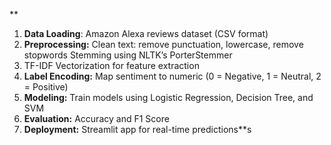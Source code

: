 **
1. **Data Loading**: Amazon Alexa reviews dataset (CSV format)
2. **Preprocessing:**
    Clean text: remove punctuation, lowercase, remove stopwords
    Stemming using NLTK’s PorterStemmer
3. TF-IDF Vectorization for feature extraction
4. **Label Encoding:** Map sentiment to numeric (0 = Negative, 1 = Neutral, 2 = Positive)
5. **Modeling:** Train models using Logistic Regression, Decision Tree, and SVM
6. **Evaluation:** Accuracy and F1 Score
7. **Deployment:** Streamlit app for real-time predictions**s
